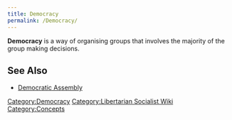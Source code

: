 ```yaml
---
title: Democracy
permalink: /Democracy/
---
```


**Democracy** is a way of organising groups that involves the majority
of the group making decisions.

## See Also

- [Democratic Assembly](Democratic_Assembly.md "wikilink")

[Category:Democracy](Category:Democracy.md "wikilink")
[Category:Libertarian Socialist
Wiki](Category:Libertarian_Socialist_Wiki.md "wikilink")
[Category:Concepts](Category:Concepts.md "wikilink")